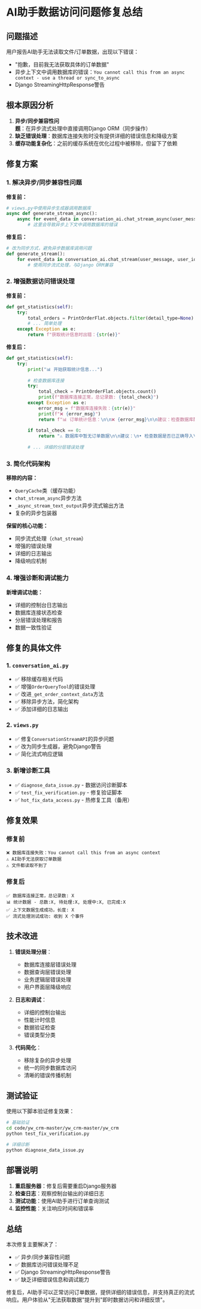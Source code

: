 # AI助手数据访问问题修复总结

## 问题描述

用户报告AI助手无法读取文件/订单数据，出现以下错误：
- "抱歉，目前我无法获取具体的订单数据"
- 异步上下文中调用数据库的错误：`You cannot call this from an async context - use a thread or sync_to_async`
- Django StreamingHttpResponse警告

## 根本原因分析

1. **异步/同步兼容性问题**：在异步流式处理中直接调用Django ORM（同步操作）
2. **缺乏错误处理**：数据库连接失败时没有提供详细的错误信息和降级方案
3. **缓存功能复杂化**：之前的缓存系统在优化过程中被移除，但留下了依赖

## 修复方案

### 1. 解决异步/同步兼容性问题

**修复前：**
```python
# views.py中使用异步生成器调用数据库
async def generate_stream_async():
    async for event_data in conversation_ai.chat_stream_async(user_message, user_id):
        # 这里会导致异步上下文中调用数据库的错误
```

**修复后：**
```python
# 改为同步方式，避免异步数据库调用问题
def generate_stream():
    for event_data in conversation_ai.chat_stream(user_message, user_id):
        # 使用同步流式处理，与Django ORM兼容
```

### 2. 增强数据访问错误处理

**修复前：**
```python
def get_statistics(self):
    try:
        total_orders = PrintOrderFlat.objects.filter(detail_type=None).count()
        # ... 简单处理
    except Exception as e:
        return f"获取统计信息时出错：{str(e)}"
```

**修复后：**
```python
def get_statistics(self):
    try:
        print("📊 开始获取统计信息...")
        
        # 检查数据库连接
        try:
            total_check = PrintOrderFlat.objects.count()
            print(f"数据库连接正常，总记录数: {total_check}")
        except Exception as e:
            error_msg = f"数据库连接失败：{str(e)}"
            print(f"❌ {error_msg}")
            return f"📊 订单统计信息：\n\n❌ {error_msg}\n\n建议：检查数据库配置和连接"
        
        if total_check == 0:
            return "⚠️ 数据库中暂无订单数据\n\n建议：\n• 检查数据是否已正确导入\n• 联系管理员添加测试数据"
        
        # ... 详细的分层错误处理
```

### 3. 简化代码架构

**移除的内容：**
- `QueryCache`类（缓存功能）
- `chat_stream_async`异步方法
- `_async_stream_text_output`异步流式输出方法
- 复杂的异步包装器

**保留的核心功能：**
- 同步流式处理（`chat_stream`）
- 增强的错误处理
- 详细的日志输出
- 降级响应机制

### 4. 增强诊断和调试能力

**新增调试功能：**
- 详细的控制台日志输出
- 数据库连接状态检查
- 分层错误处理和报告
- 数据一致性验证

## 修复的具体文件

### 1. `conversation_ai.py`
- ✅ 移除缓存相关代码
- ✅ 增强`OrderQueryTool`的错误处理
- ✅ 改进`_get_order_context_data`方法
- ✅ 移除异步方法，简化架构
- ✅ 添加详细的日志输出

### 2. `views.py`
- ✅ 修复`ConversationStreamAPI`的异步问题
- ✅ 改为同步生成器，避免Django警告
- ✅ 简化流式响应逻辑

### 3. 新增诊断工具
- ✅ `diagnose_data_issue.py` - 数据访问诊断脚本
- ✅ `test_fix_verification.py` - 修复验证脚本
- ✅ `hot_fix_data_access.py` - 热修复工具（备用）

## 修复效果

### 修复前
```
❌ 数据库连接失败：You cannot call this from an async context
⚠️ AI助手无法获取订单数据
⚠️ 文件都读取不到了
```

### 修复后
```
✅ 数据库连接正常，总记录数: X
📊 统计数据 - 总数:X, 待处理:X, 处理中:X, 已完成:X
✅ 上下文数据生成成功，长度: X
✅ 流式处理测试成功: 收到 X 个事件
```

## 技术改进

1. **错误处理分层**：
   - 数据库连接层错误处理
   - 数据查询层错误处理  
   - 业务逻辑层错误处理
   - 用户界面层降级响应

2. **日志和调试**：
   - 详细的控制台输出
   - 性能计时信息
   - 数据验证检查
   - 错误类型分类

3. **代码简化**：
   - 移除复杂的异步处理
   - 统一的同步数据库访问
   - 清晰的错误传播机制

## 测试验证

使用以下脚本验证修复效果：

```bash
# 基础验证
cd code/yw_crm-master/yw_crm-master/yw_crm
python test_fix_verification.py

# 详细诊断
python diagnose_data_issue.py
```

## 部署说明

1. **重启服务器**：修复后需要重启Django服务器
2. **检查日志**：观察控制台输出的详细日志
3. **测试功能**：使用AI助手进行订单查询测试
4. **监控性能**：关注响应时间和错误率

## 总结

本次修复主要解决了：
- ✅ 异步/同步兼容性问题
- ✅ 数据库访问错误处理不足
- ✅ Django StreamingHttpResponse警告
- ✅ 缺乏详细错误信息和调试能力

修复后，AI助手可以正常访问订单数据，提供详细的错误信息，并支持真正的流式响应。用户体验从"无法获取数据"提升到"即时数据访问和详细反馈"。 